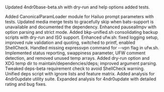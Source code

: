 Updated 4ndr0base-beta.sh with dry-run and help options
added tests.

Added CanonicalParamLoader module for Hailuo prompt parameters with tests.
Updated media merge tests to gracefully skip when bats-support is unavailable and documented the dependency.
Enhanced pauseallmpv with option parsing and strict mode.
Added bkp-unified.sh consolidating backup scripts with dry-run and ISO support.
Enhanced ufw.sh: fixed logging setup, improved rule validation and quoting, switched to printf, enabled ShellCheck.
Handled missing expressvpn command for --vpn flag in ufw.sh.
Implemented status reporting, swappiness parameter, UFW comment detection, and removed unused temp arrays.
Added dry-run option and XDG temp dir to maintain/dependencies/deps; improved argument parsing.
Tweaked deps-beta requirement check to avoid ShellCheck warning.
Unified deps script with ignore lists and feature matrix.
Added analysis for 4ndr0update utility suite.
Expanded analysis for 4ndr0update with detailed rating and bug fixes.
